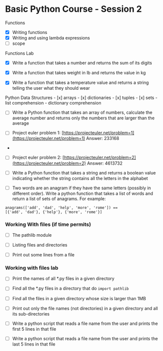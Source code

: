 # Basic Python Course - Session 2

Functions
- [x] Writing functions
- [x] Writing and using lambda expressions
- [ ] scope

Functions Lab

- [x] Write a function that takes a number and returns the sum of its digits

- [x] Write a function that takes weight in lb and returns the value in kg

- [x] Write a function that takes a temperature value and 
      returns a string telling the user what they should wear





Python Data Structures
    - [x] arrays
    - [x] dictionaries
    - [x] tuples
    - [x] sets
    - list comprehension
    - dictionary comprehension


- [ ] Write a Python function that takes an array of numbers,  calculate the average number and returns only the numbers that are larger than the average

- [ ] Project euler problem 1: [https://projecteuler.net/problem=1](https://projecteuler.net/problem=1)
      Answer: 233168
- 
- [ ] Project euler problem 2: [https://projecteuler.net/problem=2](https://projecteuler.net/problem=2)
      Answer: 4613732
 
- [ ] Write a Python function that takes a string and returns a boolean value indicating whether the string contains all the letters in the alphabet

- [ ] Two words are an anagram if they have the same letters (possibly in different order). Write a python function that takes a list of words and return a list of sets of anagrams. For example:

```
anagrams(['add', 'dad', 'help', 'more', 'rome']) == 
[{'add', 'dad'}, {'help'}, {'more', 'rome'}]
```

### Working With files (if time permits)

- [ ] The pathlib module

- [ ] Listing files and directories

- [ ] Print out some lines from a file


### Working with files lab

- [ ] Print the names of all *.py files in a given directory

- [ ] Find all the *.py files in a directory that do `import pathlib`

- [ ] Find all the files in a given directory whose size is larger than 1MB

- [ ] Print out only the file names (not directories) in a given directory and all its sub-directories

- [ ] Write a python script that reads a file name from the user and prints the first 5 lines in that file

- [ ] Write a python script that reads a file name from the user and prints the last 5 lines in that file
